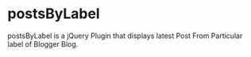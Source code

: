 # postsByLabel
postsByLabel is a jQuery Plugin that displays latest Post From Particular label of Blogger Blog.
